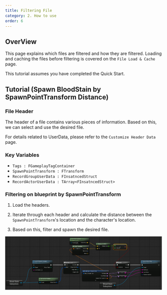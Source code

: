 ```yaml
---
title: Filtering File
category: 2. How to use
order: 6
---
```



## OverView

This page explains which files are filtered and how they are filtered.
Loading and caching the files before filtering is covered on the `File Load & Cache` page.

This tutorial assumes you have completed the Quick Start.

## Tutorial (Spawn BloodStain by SpawnPointTransform Distance)

### File Header
The header of a file contains various pieces of information. Based on this, we can select and use the desired file.

For details related to UserData, please refer to the `Customize Header Data` page.

### Key Variables

- `Tags : FGameplayTagContainer`
- `SpawnPointTransform : FTransform`
- `RecordGroupUserData : FInsatncedStruct`
- `RecordActorUserData : TArray<FInsatncedStruct>`

### Filtering on blueprint by SpawnPointTransform

1. Load the headers.

2. Iterate through each header and calculate the distance between the `SpawnPointTransform`'s location and the character's location.

3. Based on this, filter and spawn the desired file.

<img src="../../images/HowToUse/FilteringFile/Filtering.png"  />